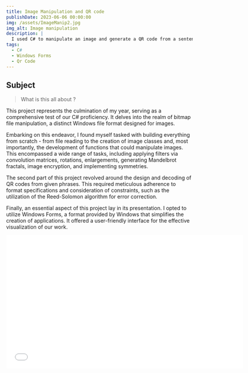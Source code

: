 ```yaml
---
title: Image Manipulation and QR code
publishDate: 2023-06-06 00:00:00
img: /assets/ImageManip2.jpg
img_alt: Image manipulation
description: |
  I used C# to manipulate an image and generate a QR code from a sentence.
tags:
  - C#
  - Windows Forms
  - Qr Code
---
```


## Subject

> What is this all about ?


This project represents the culmination of my year, serving as a comprehensive test of our C# proficiency. It delves into the realm of bitmap file manipulation, a distinct Windows file format designed for images.

Embarking on this endeavor, I found myself tasked with building everything from scratch - from file reading to the creation of image classes and, most importantly, the development of functions that could manipulate images. This encompassed a wide range of tasks, including applying filters via convolution matrices, rotations, enlargements, generating Mandelbrot fractals, image encryption, and implementing symmetries.

The second part of this project revolved around the design and decoding of QR codes from given phrases. This required meticulous adherence to format specifications and consideration of constraints, such as the utilization of the Reed-Solomon algorithm for error correction.

Finally, an essential aspect of this project lay in its presentation. I opted to utilize Windows Forms, a format provided by Windows that simplifies the creation of applications. It offered a user-friendly interface for the effective visualization of our work.



<iframe src="/assets/Projet traitement d'image.mp4" width="640" height="360" frameborder="0" allowfullscreen></iframe>

